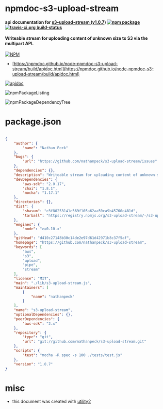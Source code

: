 # npmdoc-s3-upload-stream

#### api documentation for  [s3-upload-stream (v1.0.7)](https://github.com/nathanpeck/s3-upload-stream)  [![npm package](https://img.shields.io/npm/v/npmdoc-s3-upload-stream.svg?style=flat-square)](https://www.npmjs.org/package/npmdoc-s3-upload-stream) [![travis-ci.org build-status](https://api.travis-ci.org/npmdoc/node-npmdoc-s3-upload-stream.svg)](https://travis-ci.org/npmdoc/node-npmdoc-s3-upload-stream)

#### Writeable stream for uploading content of unknown size to S3 via the multipart API.

[![NPM](https://nodei.co/npm/s3-upload-stream.png?downloads=true&downloadRank=true&stars=true)](https://www.npmjs.com/package/s3-upload-stream)

- [https://npmdoc.github.io/node-npmdoc-s3-upload-stream/build/apidoc.html](https://npmdoc.github.io/node-npmdoc-s3-upload-stream/build/apidoc.html)

[![apidoc](https://npmdoc.github.io/node-npmdoc-s3-upload-stream/build/screenCapture.buildCi.browser.%252Ftmp%252Fbuild%252Fapidoc.html.png)](https://npmdoc.github.io/node-npmdoc-s3-upload-stream/build/apidoc.html)

![npmPackageListing](https://npmdoc.github.io/node-npmdoc-s3-upload-stream/build/screenCapture.npmPackageListing.svg)

![npmPackageDependencyTree](https://npmdoc.github.io/node-npmdoc-s3-upload-stream/build/screenCapture.npmPackageDependencyTree.svg)



# package.json

```json

{
    "author": {
        "name": "Nathan Peck"
    },
    "bugs": {
        "url": "https://github.com/nathanpeck/s3-upload-stream/issues"
    },
    "dependencies": {},
    "description": "Writeable stream for uploading content of unknown size to S3 via the multipart API.",
    "devDependencies": {
        "aws-sdk": "2.0.17",
        "chai": "1.8.1",
        "mocha": "1.17.1"
    },
    "directories": {},
    "dist": {
        "shasum": "e3f80253141c569f105a62aa50ca9b45760e481d",
        "tarball": "https://registry.npmjs.org/s3-upload-stream/-/s3-upload-stream-1.0.7.tgz"
    },
    "engines": {
        "node": ">=0.10.x"
    },
    "gitHead": "d410c27148b30c14de2e97d61d42971b8c37f5af",
    "homepage": "https://github.com/nathanpeck/s3-upload-stream",
    "keywords": [
        "aws",
        "s3",
        "upload",
        "pipe",
        "stream"
    ],
    "license": "MIT",
    "main": "./lib/s3-upload-stream.js",
    "maintainers": [
        {
            "name": "nathanpeck"
        }
    ],
    "name": "s3-upload-stream",
    "optionalDependencies": {},
    "peerDependencies": {
        "aws-sdk": "2.x"
    },
    "repository": {
        "type": "git",
        "url": "git://github.com/nathanpeck/s3-upload-stream.git"
    },
    "scripts": {
        "test": "mocha -R spec -s 100 ./tests/test.js"
    },
    "version": "1.0.7"
}
```



# misc
- this document was created with [utility2](https://github.com/kaizhu256/node-utility2)
